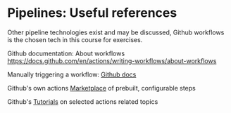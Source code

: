 # Pipelines: Useful references

Other pipeline technologies exist and may be discussed, Github workflows is the chosen tech in this course for exercises.

Github documentation: About workflows https://docs.github.com/en/actions/writing-workflows/about-workflows

Manually triggering a workflow: [Github docs](https://docs.github.com/en/actions/managing-workflow-runs-and-deployments/managing-workflow-runs/manually-running-a-workflow)

Github's own actions [Marketplace](https://github.com/marketplace?type=actions) of prebuilt, configurable steps 

Github's [Tutorials](https://docs.github.com/en/actions/tutorials) on selected actions related topics
